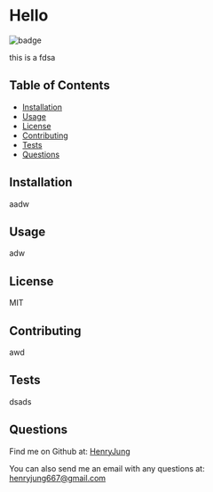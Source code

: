
  # Hello 

  ![badge](https://img.shields.io/badge/license-MIT-brightgreen)

  this is a fdsa

  ## Table of Contents
  * [Installation](#installation)
  * [Usage](#usage)
  * [License](#license)
  * [Contributing](#contributing)
  * [Tests](#tests)
  * [Questions](#questions)
  
  ## Installation

  aadw

  ## Usage

  adw

  ## License

  MIT

  ## Contributing

  awd

  ## Tests

  dsads

  ## Questions

  

  Find me on Github at: [HenryJung](https://github.com/HenryJung)

  You can also send me an email with any questions at: henryjung667@gmail.com
